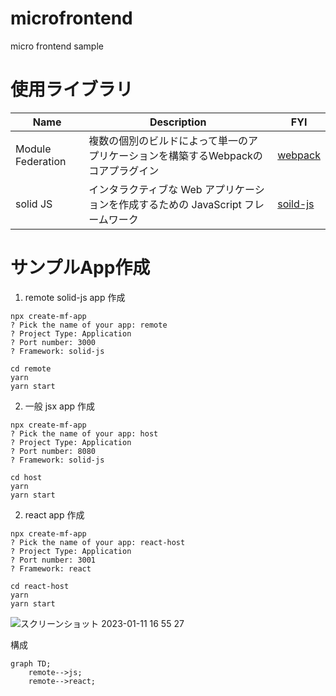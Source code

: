 # microfrontend
micro frontend sample

# 使用ライブラリ

| Name | Description | FYI |
| --- | --- | --- |
| Module Federation | 複数の個別のビルドによって単一のアプリケーションを構築するWebpackのコアプラグイン | [webpack](https://webpack.js.org/concepts/module-federation/) |
| solid JS | インタラクティブな Web アプリケーションを作成するための JavaScript フレームワーク | [soild-js](https://www.solidjs.com/guides/getting-started) |


# サンプルApp作成

1. remote solid-js app 作成
```
npx create-mf-app
? Pick the name of your app: remote
? Project Type: Application
? Port number: 3000
? Framework: solid-js

cd remote
yarn
yarn start
```

2. 一般 jsx app 作成
```
npx create-mf-app
? Pick the name of your app: host
? Project Type: Application
? Port number: 8080
? Framework: solid-js

cd host
yarn
yarn start
```

2. react app 作成
```
npx create-mf-app
? Pick the name of your app: react-host
? Project Type: Application
? Port number: 3001
? Framework: react

cd react-host
yarn
yarn start
```

![スクリーンショット 2023-01-11 16 55 27](https://user-images.githubusercontent.com/7709476/211750733-9e0c01f7-5951-41e1-9422-0f0085a81a57.png)

構成

```mermaid
graph TD;
    remote-->js;
    remote-->react;
```

